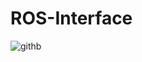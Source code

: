# ROS-Interface
![githb](https://user-images.githubusercontent.com/46795132/112195050-6ad2fc00-8c01-11eb-930f-eed2a91e8e8f.png)
